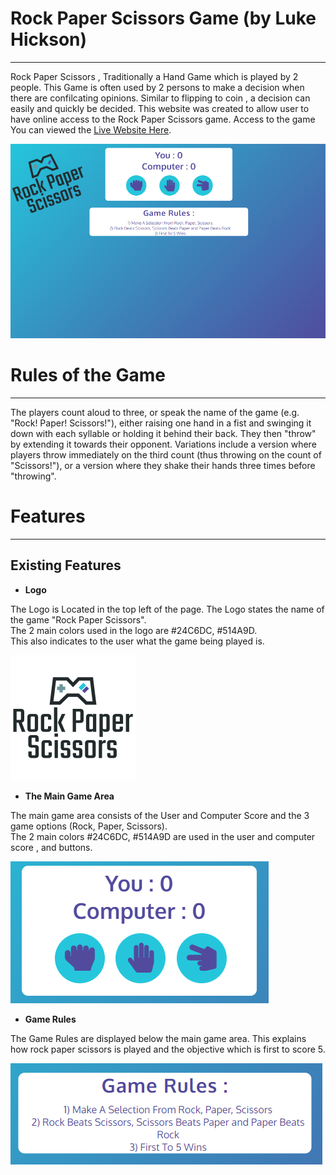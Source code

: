 # Rock Paper Scissors Game (by Luke Hickson)
<hr>

Rock Paper Scissors , Traditionally a Hand Game which is played by 2 people. This Game is often used by 2 persons to make a decision when there are confilcating opinions.
Similar to flipping to coin , a decision can easily and quickly be decided. This website was created to allow user to have online access to the Rock Paper Scissors game.
Access to the game You can viewed the [Live Website Here](https://hluke93.github.io/ms2/).

![Homepage Demostration on Desktop devices](./assets/images/Desktopview.PNG)

# Rules of the Game
<hr>

The players count aloud to three, or speak the name of the game (e.g. "Rock! Paper! Scissors!"), either raising one hand in a fist and swinging it down with each syllable or holding it behind their back. They then "throw" by extending it towards their opponent. Variations include a version where players throw immediately on the third count (thus throwing on the count of "Scissors!"), or a version where they shake their hands three times before "throwing".

# Features
<hr>

## Existing Features

* **Logo**

The Logo is Located in the top left of the page. The Logo states the name of the game "Rock Paper Scissors".<br>
The 2 main colors used in the logo are #24C6DC, #514A9D.<br>
This also indicates to the user what the game being played is.<br>

![Main Logo](./assets/images/logo.png)

* **The Main Game Area**

The main game area consists of the User and Computer Score and the 3 game options (Rock, Paper, Scissors). <br>
The 2 main colors #24C6DC, #514A9D are used in the user and computer score , and buttons. <br>

![Score Area and Buttons](./assets/images/choice.png)


* **Game Rules**

The Game Rules are displayed below the main game area. This explains how rock paper scissors is played and the objective which is first to score 5. <br>

![Game Rules](./assets/images/gamerules.png)
